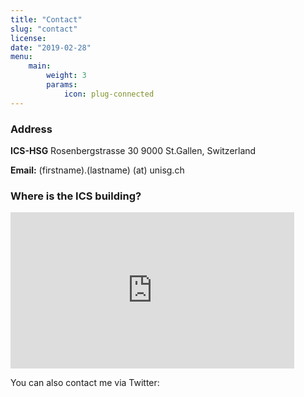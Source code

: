 ```yaml
---
title: "Contact"
slug: "contact"
license: 
date: "2019-02-28"
menu:
    main:
        weight: 3
        params: 
            icon: plug-connected
---
```


###  Address

**ICS-HSG**
Rosenbergstrasse 30
9000 St.Gallen, Switzerland

**Email:** (firstname).(lastname) (at) unisg.ch

### Where is the ICS building?

<iframe width="90%" height="250" frameborder="0" scrolling="no" marginheight="0" marginwidth="0" src="https://maps.google.com/maps?f=q&amp;source=s_q&amp;hl=en&amp;geocode=&amp;q=+Rosenbergstrasse+30,+9000+St.Gallen,+Switzerland&amp;output=embed" style="box-sizing: border-box; margin: 0px; padding: 0px; border: 0px; max-width: 100%;"></iframe>



You can also contact me via Twitter: